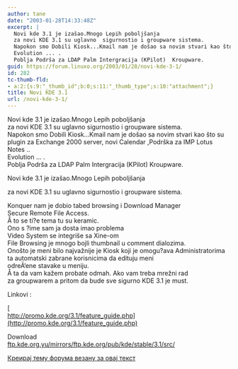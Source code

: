 ```yaml
---
author: tane
date: "2003-01-28T14:33:48Z"
excerpt: |
  Novi kde 3.1 je izašao.Mnogo Lepih poboljšanja
  za novi KDE 3.1 su uglavno  sigurnostio i groupware sistema.
  Napokon smo Dobili Kiosk...Kmail nam je došao sa novim stvari kao što su plugin za Exchange 2000 server, novi Calendar ,Podrška za IMP Lotus Notes ..
  Evolution ... .
  Poblja Podrša za LDAP Palm Intergracija (KPilot)  Kroupware.
guid: https://forum.linuxo.org/2003/01/28/novi-kde-3-1/
id: 282
tc-thumb-fld:
- a:2:{s:9:"_thumb_id";b:0;s:11:"_thumb_type";s:10:"attachment";}
title: Novi KDE 3.1
url: /novi-kde-3-1/
---
```

Novi kde 3.1 je izašao.Mnogo Lepih poboljšanja  
za novi KDE 3.1 su uglavno sigurnostio i groupware sistema.  
Napokon smo Dobili Kiosk&#8230;Kmail nam je došao sa novim stvari kao što su plugin za Exchange 2000 server, novi Calendar ,Podrška za IMP Lotus Notes ..  
Evolution &#8230; .  
Poblja Podrša za LDAP Palm Intergracija (KPilot) Kroupware.  
<!--break-->Novi kde 3.1 je izašao.Mnogo Lepih poboljšanja

  
za novi KDE 3.1 su uglavno sigurnostio i groupware sistema.

Konquer nam je dobio tabed browsing i Download Manager  
Secure Remote File Access.  
Å to se ti?e tema tu su keramic.  
Ono s ?ime sam ja dosta imao problema  
Video System se integriše sa Xine-om  
File Browsing je mnogo bojli thumbnail u comment dialozima.  
Onošto je meni bilo najvažnije je Kiosk koji je omogu?ava Administratorima ta automatski zabrane korisnicima da edituju meni  
odreÄ‘ene stavake u meniju.  
Å ta da vam kažem probate odmah. Ako vam treba mrežni rad  
za groupwarem a pritom da bude sve sigurno KDE 3.1 je must.

Linkovi :

[  
http://promo.kde.org/3.1/feature_guide.php](http://promo.kde.org/3.1/feature_guide.php)

Download  
[ftp.kde.org.yu/mirrors/ftp.kde.org/pub/kde/stable/3.1/src/](ftp://ftp.kde.org.yu/mirrors/ftp.kde.org/pub/kde/stable/3.1/src/)

[Креирај тему форума везану за овај текст](https://linuxo.org/nova-tema-na-forumu/?se_pid=282)